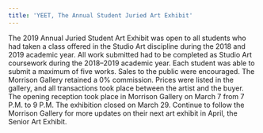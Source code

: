 ```yaml
---
title: 'YEET, The Annual Student Juried Art Exhibit'
---
```


The 2019 Annual Juried Student Art Exhibit was open to all students who had taken a class offered in the Studio Art discipline during the 2018 and 2019 academic year. All work submitted had to be completed as Studio Art coursework during the 2018–2019 academic year. Each student was able to submit a maximum of five works. Sales to the public were encouraged. The Morrison Gallery retained a 0% commission. Prices were listed in the gallery, and all transactions took place between the artist and the buyer. The opening reception took place in Morrison Gallery on March 7 from 7 P.M. to 9 P.M. The exhibition closed on March 29. Continue to follow the Morrison Gallery for more updates on their next art exhibit in April, the Senior Art Exhibit. 
